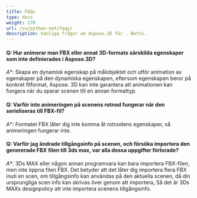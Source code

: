 ```yaml
---
title: FAQs
type: docs
weight: 170
url: /sv/python-net/faqs/
description: Vanliga frågor om Aspose.3D för . Netto.
---
```

####  **Q: Hur animerar man FBX eller annat 3D-formats särskilda egenskaper som inte definierades i Aspose.3D?**
*A**: Skapa en dynamisk egenskap på målobjektet och utför animation av egenskaper på den dynamiska egenskapen, eftersom egenskapen beror på konkret filformat, Aspose. 3D kan inte garantera att animationen kan fungera när du sparar scenen till en annan formattyp.
####  **Q: Varför inte animeringen på scenens rotnod fungerar när den serieliseras till FBX-fil?**
*A**: Formatet FBX låter dig inte komma åt rotnodens egenskaper, så animeringen fungerar inte.
####  **Q: Varför jag ändrade tillgångsinfo på scenen, och försöka importera den genererade FBX filen till 3ds max, var alla dessa uppgifter förlorade?**
*A**: 3Ds MAX eller någon annan programvara kan bara importera FBX-filen, men inte öppna filen FBX. Det betyder att det låter dig importera flera FBX inuti en scen, om tillgångsinfo kan användas på den aktuella scenen, då din ursprungliga scen info kan skrivas över genom att importera, Så det är 3Ds MAXs designpolicy att inte importera scenens tillgångsinfo.
